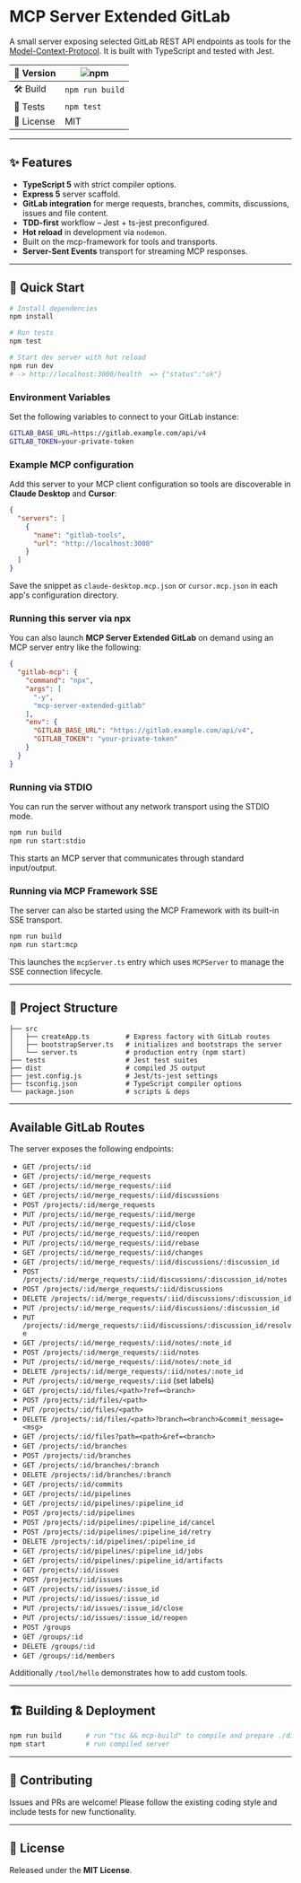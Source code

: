 # MCP Server Extended GitLab

A small server exposing selected GitLab REST API endpoints as tools for the [Model-Context-Protocol](https://github.com/modelcontextprotocol/). It is built with TypeScript and tested with Jest.

| 🔖 Version | ![npm](https://img.shields.io/badge/project-v1.0.0-blue) |
|-----------|-----------------------------------------------|
| 🛠 Build  | `npm run build` |
| 🧪 Tests  | `npm test` |
| 📄 License| MIT |

---

## ✨ Features

* **TypeScript 5** with strict compiler options.
* **Express 5** server scaffold.
* **GitLab integration** for merge requests, branches, commits, discussions, issues and file content.
* **TDD-first** workflow – Jest + ts-jest preconfigured.
* **Hot reload** in development via `nodemon`.
* Built on the mcp-framework for tools and transports.
* **Server-Sent Events** transport for streaming MCP responses.

---

## 🚀 Quick Start

```bash
# Install dependencies
npm install

# Run tests
npm test

# Start dev server with hot reload
npm run dev
# -> http://localhost:3000/health  => {"status":"ok"}
```

### Environment Variables

Set the following variables to connect to your GitLab instance:

```bash
GITLAB_BASE_URL=https://gitlab.example.com/api/v4
GITLAB_TOKEN=your-private-token
```

### Example MCP configuration

Add this server to your MCP client configuration so tools are discoverable in
**Claude Desktop** and **Cursor**:

```json
{
  "servers": [
    {
      "name": "gitlab-tools",
      "url": "http://localhost:3000"
    }
  ]
}
```

Save the snippet as `claude-desktop.mcp.json` or `cursor.mcp.json` in each
app's configuration directory.

### Running this server via npx

You can also launch **MCP Server Extended GitLab** on demand using an MCP server
entry like the following:

```json
{
  "gitlab-mcp": {
    "command": "npx",
    "args": [
      "-y",
      "mcp-server-extended-gitlab"
    ],
    "env": {
      "GITLAB_BASE_URL": "https://gitlab.example.com/api/v4",
      "GITLAB_TOKEN": "your-private-token"
    }
  }
}
```

### Running via STDIO

You can run the server without any network transport using the STDIO mode.

```bash
npm run build
npm run start:stdio
```

This starts an MCP server that communicates through standard input/output.

### Running via MCP Framework SSE

The server can also be started using the MCP Framework with its built-in SSE
transport.

```bash
npm run build
npm run start:mcp
```

This launches the `mcpServer.ts` entry which uses `MCPServer` to manage the SSE
connection lifecycle.


---

## 📂 Project Structure

```
├── src
│   ├── createApp.ts         # Express factory with GitLab routes
│   ├── bootstrapServer.ts   # initializes and bootstraps the server
│   └── server.ts            # production entry (npm start)
├── tests                    # Jest test suites
├── dist                     # compiled JS output
├── jest.config.js           # Jest/ts-jest settings
├── tsconfig.json            # TypeScript compiler options
└── package.json             # scripts & deps
```

---

## Available GitLab Routes

The server exposes the following endpoints:

- `GET /projects/:id`
- `GET /projects/:id/merge_requests`
- `GET /projects/:id/merge_requests/:iid`
- `GET /projects/:id/merge_requests/:iid/discussions`
- `POST /projects/:id/merge_requests`
- `PUT /projects/:id/merge_requests/:iid/merge`
- `PUT /projects/:id/merge_requests/:iid/close`
- `PUT /projects/:id/merge_requests/:iid/reopen`
- `PUT /projects/:id/merge_requests/:iid/rebase`
- `GET /projects/:id/merge_requests/:iid/changes`
- `GET /projects/:id/merge_requests/:iid/discussions/:discussion_id`
- `POST /projects/:id/merge_requests/:iid/discussions/:discussion_id/notes`
- `POST /projects/:id/merge_requests/:iid/discussions`
- `DELETE /projects/:id/merge_requests/:iid/discussions/:discussion_id`
- `PUT /projects/:id/merge_requests/:iid/discussions/:discussion_id`
- `PUT /projects/:id/merge_requests/:iid/discussions/:discussion_id/resolve`
- `GET /projects/:id/merge_requests/:iid/notes/:note_id`
- `POST /projects/:id/merge_requests/:iid/notes`
- `PUT /projects/:id/merge_requests/:iid/notes/:note_id`
- `DELETE /projects/:id/merge_requests/:iid/notes/:note_id`
- `PUT /projects/:id/merge_requests/:iid` (set labels)
- `GET /projects/:id/files/<path>?ref=<branch>`
- `POST /projects/:id/files/<path>`
- `PUT /projects/:id/files/<path>`
- `DELETE /projects/:id/files/<path>?branch=<branch>&commit_message=<msg>`
- `GET /projects/:id/files?path=<path>&ref=<branch>`
- `GET /projects/:id/branches`
- `POST /projects/:id/branches`
- `GET /projects/:id/branches/:branch`
- `DELETE /projects/:id/branches/:branch`
- `GET /projects/:id/commits`
- `GET /projects/:id/pipelines`
- `GET /projects/:id/pipelines/:pipeline_id`
- `POST /projects/:id/pipelines`
- `POST /projects/:id/pipelines/:pipeline_id/cancel`
- `POST /projects/:id/pipelines/:pipeline_id/retry`
- `DELETE /projects/:id/pipelines/:pipeline_id`
- `GET /projects/:id/pipelines/:pipeline_id/jobs`
- `GET /projects/:id/pipelines/:pipeline_id/artifacts`
- `GET /projects/:id/issues`
- `POST /projects/:id/issues`
- `GET /projects/:id/issues/:issue_id`
- `PUT /projects/:id/issues/:issue_id`
- `PUT /projects/:id/issues/:issue_id/close`
- `PUT /projects/:id/issues/:issue_id/reopen`
- `POST /groups`
- `GET /groups/:id`
- `DELETE /groups/:id`
- `GET /groups/:id/members`

Additionally `/tool/hello` demonstrates how to add custom tools.

---

## 🏗 Building & Deployment

```bash
npm run build      # run "tsc && mcp-build" to compile and prepare ./dist
npm start          # run compiled server
```

---

## 🤝 Contributing

Issues and PRs are welcome! Please follow the existing coding style and include tests for new functionality.

---

## 📜 License

Released under the **MIT License**.
